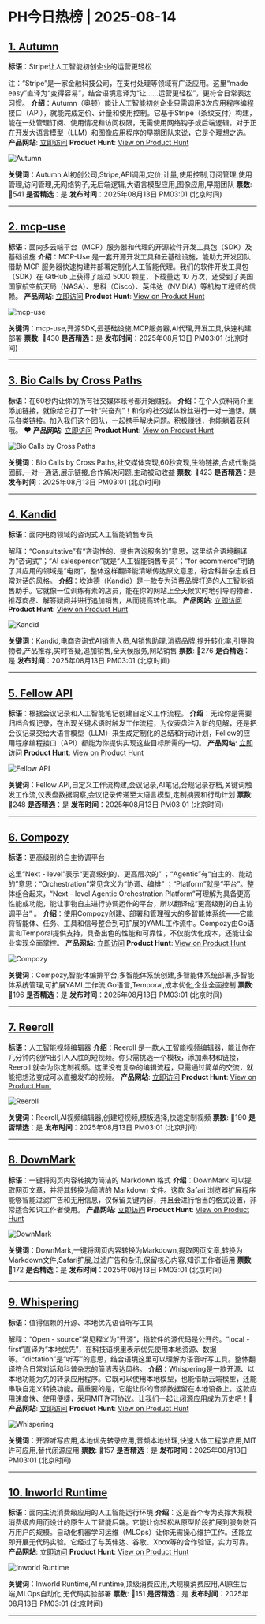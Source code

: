 # PH今日热榜 | 2025-08-14

## [1. Autumn](https://www.producthunt.com/products/autumn-3?utm_campaign=producthunt-api&utm_medium=api-v2&utm_source=Application%3A+dev+%28ID%3A+189358%29)
**标语**：Stripe让人工智能初创企业的运营更轻松

注：“Stripe”是一家金融科技公司，在支付处理等领域有广泛应用。这里“made easy”直译为“变得容易”，结合语境意译为“让……运营更轻松”，更符合日常表达习惯。
**介绍**：Autumn（奥顿）能让人工智能初创企业只需调用3次应用程序编程接口（API），就能完成定价、计量和使用控制。它基于Stripe（条纹支付）构建，能在一处管理订阅、使用情况和访问权限，无需使用网络钩子或后端逻辑。对于正在开发大语言模型（LLM）和图像应用程序的早期团队来说，它是个理想之选。
**产品网站**: [立即访问](https://www.producthunt.com/r/ML5KNSZXPQXYTN?utm_campaign=producthunt-api&utm_medium=api-v2&utm_source=Application%3A+dev+%28ID%3A+189358%29)
**Product Hunt**: [View on Product Hunt](https://www.producthunt.com/products/autumn-3?utm_campaign=producthunt-api&utm_medium=api-v2&utm_source=Application%3A+dev+%28ID%3A+189358%29)

![Autumn](https://ph-files.imgix.net/9d60964c-1fbe-4f61-ac66-d6d90deb3fe6.png?auto=format)

**关键词**：Autumn,AI初创公司,Stripe,API调用,定价,计量,使用控制,订阅管理,使用管理,访问管理,无网络钩子,无后端逻辑,大语言模型应用,图像应用,早期团队
**票数**: 🔺541
**是否精选**：是
**发布时间**：2025年08月13日 PM03:01 (北京时间)

---

## [2. mcp-use](https://www.producthunt.com/products/mcp-use?utm_campaign=producthunt-api&utm_medium=api-v2&utm_source=Application%3A+dev+%28ID%3A+189358%29)
**标语**：面向多云端平台（MCP）服务器和代理的开源软件开发工具包（SDK）及基础设施
**介绍**：MCP-Use 是一套开源开发工具和云基础设施，能助力开发团队借助 MCP 服务器快速构建并部署定制化人工智能代理。我们的软件开发工具包（SDK）在 GitHub 上获得了超过 5000 颗星，下载量达 10 万次，还受到了美国国家航空航天局（NASA）、思科（Cisco）、英伟达（NVIDIA）等机构工程师的信赖。
**产品网站**: [立即访问](https://www.producthunt.com/r/JP73GWHPK3OPND?utm_campaign=producthunt-api&utm_medium=api-v2&utm_source=Application%3A+dev+%28ID%3A+189358%29)
**Product Hunt**: [View on Product Hunt](https://www.producthunt.com/products/mcp-use?utm_campaign=producthunt-api&utm_medium=api-v2&utm_source=Application%3A+dev+%28ID%3A+189358%29)

![mcp-use](https://ph-files.imgix.net/7dce49d1-3a3a-4b4b-b949-5badbeb3dc3f.png?auto=format)

**关键词**：mcp-use,开源SDK,云基础设施,MCP服务器,AI代理,开发工具,快速构建部署
**票数**: 🔺430
**是否精选**：是
**发布时间**：2025年08月13日 PM03:01 (北京时间)

---

## [3. Bio Calls by Cross Paths](https://www.producthunt.com/products/bio-calls-by-cross-paths?utm_campaign=producthunt-api&utm_medium=api-v2&utm_source=Application%3A+dev+%28ID%3A+189358%29)
**标语**：在60秒内让你的所有社交媒体账号都开始赚钱。
**介绍**：在个人资料简介里添加链接，就像给它打了一针“兴奋剂”！和你的社交媒体粉丝进行一对一通话。展示各类链接。加入我们这个团队，一起携手解决问题。积极赚钱，也能躺着获利哦。 ❤️
**产品网站**: [立即访问](https://www.producthunt.com/r/TUPPQ4Z5F3UQG4?utm_campaign=producthunt-api&utm_medium=api-v2&utm_source=Application%3A+dev+%28ID%3A+189358%29)
**Product Hunt**: [View on Product Hunt](https://www.producthunt.com/products/bio-calls-by-cross-paths?utm_campaign=producthunt-api&utm_medium=api-v2&utm_source=Application%3A+dev+%28ID%3A+189358%29)

![Bio Calls by Cross Paths](https://ph-files.imgix.net/67d236b3-dfb6-4dca-8c19-ef974c90579d.jpeg?auto=format)

**关键词**：Bio Calls by Cross Paths,社交媒体变现,60秒变现,生物链接,合成代谢类固醇,一对一通话,展示链接,合作解决问题,主动被动收益
**票数**: 🔺423
**是否精选**：是
**发布时间**：2025年08月13日 PM03:01 (北京时间)

---

## [4. Kandid](https://www.producthunt.com/products/kandid-2?utm_campaign=producthunt-api&utm_medium=api-v2&utm_source=Application%3A+dev+%28ID%3A+189358%29)
**标语**：面向电商领域的咨询式人工智能销售专员

解释：“Consultative”有“咨询性的、提供咨询服务的”意思，这里结合语境翻译为“咨询式”；“AI salesperson”就是“人工智能销售专员”；“for ecommerce”明确了其应用的领域是“电商”，整体这样翻译能清晰传达原文意思，符合科普杂志或日常对话的风格。
**介绍**：坎迪德（Kandid）是一款专为消费品牌打造的人工智能销售助手。它就像一位训练有素的店员，能在你的网站上全天候实时地引导购物者、推荐商品、解答疑问并进行追加销售，从而提高转化率。
**产品网站**: [立即访问](https://www.producthunt.com/r/6EXX7JB7Q3ATQ6?utm_campaign=producthunt-api&utm_medium=api-v2&utm_source=Application%3A+dev+%28ID%3A+189358%29)
**Product Hunt**: [View on Product Hunt](https://www.producthunt.com/products/kandid-2?utm_campaign=producthunt-api&utm_medium=api-v2&utm_source=Application%3A+dev+%28ID%3A+189358%29)

![Kandid](https://ph-files.imgix.net/a0ee1d43-924f-4322-91d9-8a4e056f0814.png?auto=format)

**关键词**：Kandid,电商咨询式AI销售人员,AI销售助理,消费品牌,提升转化率,引导购物者,产品推荐,实时答疑,追加销售,全天候服务,网站销售
**票数**: 🔺276
**是否精选**：是
**发布时间**：2025年08月13日 PM03:01 (北京时间)

---

## [5. Fellow API](https://www.producthunt.com/products/fellow-app?utm_campaign=producthunt-api&utm_medium=api-v2&utm_source=Application%3A+dev+%28ID%3A+189358%29)
**标语**：根据会议记录和人工智能笔记创建自定义工作流程。
**介绍**：无论你是需要归档合规记录，在出现关键术语时触发工作流程，为仪表盘注入新的见解，还是把会议记录交给大语言模型（LLM）来生成定制化的总结和行动计划，Fellow的应用程序编程接口（API）都能为你提供实现这些目标所需的一切。
**产品网站**: [立即访问](https://www.producthunt.com/r/A6FVNK3VGLPI5S?utm_campaign=producthunt-api&utm_medium=api-v2&utm_source=Application%3A+dev+%28ID%3A+189358%29)
**Product Hunt**: [View on Product Hunt](https://www.producthunt.com/products/fellow-app?utm_campaign=producthunt-api&utm_medium=api-v2&utm_source=Application%3A+dev+%28ID%3A+189358%29)

![Fellow API](https://ph-files.imgix.net/edfbbee5-6bf5-4d6a-8d0b-ea3d80017801.png?auto=format)

**关键词**：Fellow API,自定义工作流构建,会议记录,AI笔记,合规记录存档,关键词触发工作流,仪表盘数据洞察,会议记录传递至大语言模型,定制摘要和行动计划
**票数**: 🔺248
**是否精选**：是
**发布时间**：2025年08月13日 PM03:01 (北京时间)

---

## [6. Compozy](https://www.producthunt.com/products/compozy?utm_campaign=producthunt-api&utm_medium=api-v2&utm_source=Application%3A+dev+%28ID%3A+189358%29)
**标语**：更高级别的自主协调平台

这里“Next - level”表示“更高级别的、更高层次的” ；“Agentic”有“自主的、能动的”意思；“Orchestration”常见含义为“协调、编排” ；“Platform”就是“平台”。整体组合起来，“Next - level Agentic Orchestration Platform”可理解为具备更高性能或功能，能让事物自主进行协调运作的平台，所以翻译成“更高级别的自主协调平台” 。
**介绍**：使用Compozy创建、部署和管理强大的多智能体系统——它能将智能体、任务、工具和信号整合到可扩展的YAML工作流中。Compozy由Go语言和Temporal提供支持，具备出色的性能和可靠性，不仅能优化成本，还能让企业实现全面掌控。
**产品网站**: [立即访问](https://www.producthunt.com/r/TAJQAJYGDCH7OP?utm_campaign=producthunt-api&utm_medium=api-v2&utm_source=Application%3A+dev+%28ID%3A+189358%29)
**Product Hunt**: [View on Product Hunt](https://www.producthunt.com/products/compozy?utm_campaign=producthunt-api&utm_medium=api-v2&utm_source=Application%3A+dev+%28ID%3A+189358%29)

![Compozy](https://ph-files.imgix.net/583eb0d0-c7e6-42a9-a02e-b2abdf593987.png?auto=format)

**关键词**：Compozy,智能体编排平台,多智能体系统创建,多智能体系统部署,多智能体系统管理,可扩展YAML工作流,Go语言,Temporal,成本优化,企业全面控制
**票数**: 🔺196
**是否精选**：是
**发布时间**：2025年08月13日 PM03:01 (北京时间)

---

## [7. Reeroll](https://www.producthunt.com/products/reeroll?utm_campaign=producthunt-api&utm_medium=api-v2&utm_source=Application%3A+dev+%28ID%3A+189358%29)
**标语**：人工智能视频编辑器
**介绍**：Reeroll 是一款人工智能视频编辑器，能让你在几分钟内创作出引人入胜的短视频。你只需挑选一个模板，添加素材和链接，Reeroll 就会为你定制视频。这里没有复杂的编辑流程，只需通过简单的交流，就能把想法变成可以直接发布的视频。
**产品网站**: [立即访问](https://www.producthunt.com/r/SW4XM4BZM7OHHL?utm_campaign=producthunt-api&utm_medium=api-v2&utm_source=Application%3A+dev+%28ID%3A+189358%29)
**Product Hunt**: [View on Product Hunt](https://www.producthunt.com/products/reeroll?utm_campaign=producthunt-api&utm_medium=api-v2&utm_source=Application%3A+dev+%28ID%3A+189358%29)

![Reeroll](https://ph-files.imgix.net/b6e70211-4b19-464c-ac0c-9fa917019f4a.png?auto=format)

**关键词**：Reeroll,AI视频编辑器,创建短视频,模板选择,快速定制视频
**票数**: 🔺190
**是否精选**：是
**发布时间**：2025年08月13日 PM03:01 (北京时间)

---

## [8. DownMark](https://www.producthunt.com/products/downmark?utm_campaign=producthunt-api&utm_medium=api-v2&utm_source=Application%3A+dev+%28ID%3A+189358%29)
**标语**：一键将网页内容转换为简洁的 Markdown 格式
**介绍**：DownMark 可以提取网页文章，并将其转换为简洁的 Markdown 文件。这款 Safari 浏览器扩展程序能够智能过滤广告和无用信息，仅保留关键内容，并且会进行恰当的格式设置，非常适合知识工作者使用。
**产品网站**: [立即访问](https://www.producthunt.com/r/I2Y3VINSARXAYZ?utm_campaign=producthunt-api&utm_medium=api-v2&utm_source=Application%3A+dev+%28ID%3A+189358%29)
**Product Hunt**: [View on Product Hunt](https://www.producthunt.com/products/downmark?utm_campaign=producthunt-api&utm_medium=api-v2&utm_source=Application%3A+dev+%28ID%3A+189358%29)

![DownMark](https://ph-files.imgix.net/b4456eb9-6551-4636-89b3-5aa7f2c9304a.jpeg?auto=format)

**关键词**：DownMark,一键将网页内容转换为Markdown,提取网页文章,转换为Markdown文件,Safari扩展,过滤广告和杂讯,保留核心内容,知识工作者适用
**票数**: 🔺172
**是否精选**：是
**发布时间**：2025年08月13日 PM03:01 (北京时间)

---

## [9. Whispering](https://www.producthunt.com/products/whispering?utm_campaign=producthunt-api&utm_medium=api-v2&utm_source=Application%3A+dev+%28ID%3A+189358%29)
**标语**：值得信赖的开源、本地优先语音听写工具

解释：“Open - source”常见释义为“开源”，指软件的源代码是公开的。“local - first”直译为“本地优先”，在科技语境里表示优先使用本地资源、数据等。“dictation”是“听写”的意思，结合语境这里可以理解为语音听写工具。整体翻译符合日常对话和科普杂志的简洁表达风格。
**介绍**：Whispering是一款开源、以本地功能为先的转录应用程序。它既可以使用本地模型，也能借助云端模型，还能串联自定义转换功能。最重要的是，它能让你的音频数据留在本地设备上。这款应用速度快、使用便捷，采用MIT许可协议。让我们一起让闭源应用成为历史吧！🚀
**产品网站**: [立即访问](https://www.producthunt.com/r/4JA3PV5VOJAXLE?utm_campaign=producthunt-api&utm_medium=api-v2&utm_source=Application%3A+dev+%28ID%3A+189358%29)
**Product Hunt**: [View on Product Hunt](https://www.producthunt.com/products/whispering?utm_campaign=producthunt-api&utm_medium=api-v2&utm_source=Application%3A+dev+%28ID%3A+189358%29)

![Whispering](https://ph-files.imgix.net/fecdba24-c2bf-4e3c-ab89-ca19db8c63bc.png?auto=format)

**关键词**：开源听写应用,本地优先转录应用,音频本地处理,快速人体工程学应用,MIT许可应用,替代闭源应用
**票数**: 🔺157
**是否精选**：是
**发布时间**：2025年08月13日 PM03:01 (北京时间)

---

## [10. Inworld Runtime](https://www.producthunt.com/products/inworld-ai?utm_campaign=producthunt-api&utm_medium=api-v2&utm_source=Application%3A+dev+%28ID%3A+189358%29)
**标语**：面向主流消费级应用的人工智能运行环境
**介绍**：这是首个专为支撑大规模消费级应用而设计的原生人工智能后端。它能让你轻松从原型阶段扩展到服务数百万用户的规模。自动化机器学习运维（MLOps）让你无需操心维护工作。还能立即开展无代码实验。它经过了与英伟达、谷歌、Xbox等的合作验证，实力可靠。
**产品网站**: [立即访问](https://www.producthunt.com/r/FB2RLE4N2TGE3V?utm_campaign=producthunt-api&utm_medium=api-v2&utm_source=Application%3A+dev+%28ID%3A+189358%29)
**Product Hunt**: [View on Product Hunt](https://www.producthunt.com/products/inworld-ai?utm_campaign=producthunt-api&utm_medium=api-v2&utm_source=Application%3A+dev+%28ID%3A+189358%29)

![Inworld Runtime](https://ph-files.imgix.net/9878066a-a7e2-42e5-b080-95b00a368a9c.png?auto=format)

**关键词**：Inworld Runtime,AI runtime,顶级消费应用,大规模消费应用,AI原生后端,MLOps自动化,无代码实验部署
**票数**: 🔺151
**是否精选**：是
**发布时间**：2025年08月13日 PM03:01 (北京时间)

---

